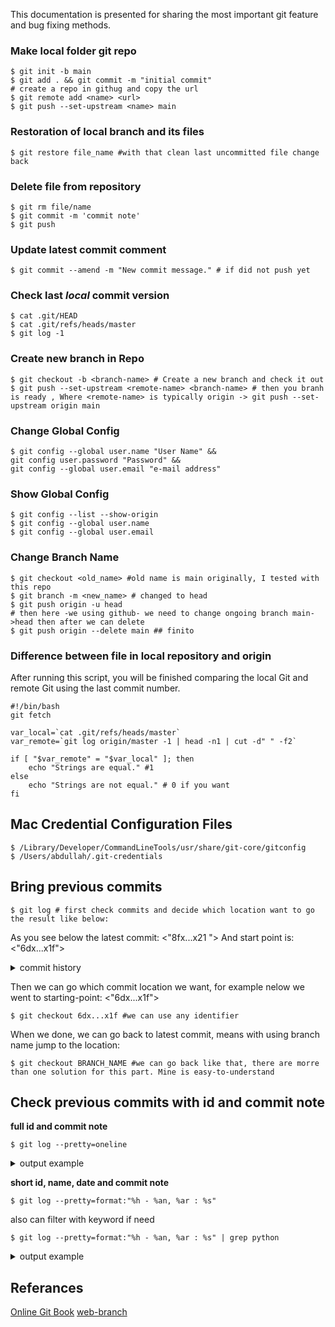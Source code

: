 This documentation is presented for sharing the most important git feature and bug fixing methods.

### **Make local folder git repo**
```shell
$ git init -b main
$ git add . && git commit -m "initial commit"
# create a repo in githug and copy the url
$ git remote add <name> <url>
$ git push --set-upstream <name> main
```

### **Restoration of local branch and its files**
```shell
$ git restore file_name #with that clean last uncommitted file change back
```

### **Delete file from repository**
```shell
$ git rm file/name
$ git commit -m 'commit note'
$ git push
```

### **Update latest commit comment**
```shell
$ git commit --amend -m "New commit message." # if did not push yet
```

### **Check last *local* commit version**

```shell
$ cat .git/HEAD
$ cat .git/refs/heads/master
$ git log -1
```

### **Create new branch in Repo**

```shell
$ git checkout -b <branch-name> # Create a new branch and check it out
$ git push --set-upstream <remote-name> <branch-name> # then you branh is ready , Where <remote-name> is typically origin -> git push --set-upstream origin main
```

### **Change Global Config**

```shell
$ git config --global user.name "User Name" &&
git config user.password "Password" &&
git config --global user.email "e-mail address"
```

### **Show Global Config**

```shell
$ git config --list --show-origin
$ git config --global user.name
$ git config --global user.email
```

### **Change Branch Name**

```shell
$ git checkout <old_name> #old name is main originally, I tested with this repo
$ git branch -m <new_name> # changed to head
$ git push origin -u head
# then here -we using github- we need to change ongoing branch main->head then after we can delete 
$ git push origin --delete main ## finito
```

### **Difference between file in local repository and origin**

After running this script, you will be finished comparing the local Git and remote Git using the last commit number.

```shell
#!/bin/bash
git fetch

var_local=`cat .git/refs/heads/master`
var_remote=`git log origin/master -1 | head -n1 | cut -d" " -f2`

if [ "$var_remote" = "$var_local" ]; then
    echo "Strings are equal." #1
else
    echo "Strings are not equal." # 0 if you want
fi
```


## **Mac Credential Configuration Files**

```shell
$ /Library/Developer/CommandLineTools/usr/share/git-core/gitconfig
$ /Users/abdullah/.git-credentials
``` 


## **Bring previous commits**

```shell
$ git log # first check commits and decide which location want to go the result like below:
``` 
As you see below the latest commit: <"8fx...x21 ">
And start point is: <"6dx...x1f">

<details><summary>commit history</summary>
<p> 
USER@PROFILE MINGW64 ~/ATI_Workspace/TME_bitbucket/navi-clone-folder (ML_image)
$ git log
commit 8fx...x21 (HEAD -> ML_image, origin/ML_image)
Author: USER <ati@mail.address>
Date:   Wed Mar 1 11:40:45 2023 +0100

    lates commits, bla-bla-bla

commit 91x...x1d
Author: USER <ati@mail.address>
Date:   Tue Feb 21 16:35:33 2023 +0100

    modf script SSD for auto object calculation for trainings, also create new script for TRAINING ML

commit 8f4x...xef51
Author: USER <ati@mail.address>
Date:   Tue Feb 21 16:34:43 2023 +0100

    Modif and create script for data sets preparation process

commit 5ex...x8
Author: USER <ati@mail.address>
Date:   Tue Feb 21 16:33:48 2023 +0100

    setup documents and guide

commit 6dx...x1f
Author: USER <ati@mail.address>
Date:   Tue Feb 21 16:32:14 2023 +0100

    project clean-up

</p>
</details>


Then we can go which commit location we want, for example nelow we went to starting-point: <"6dx...x1f"> 
```shell
$ git checkout 6dx...x1f #we can use any identifier 
``` 

When we done, we can go back to latest commit, means with using branch name jump to the location: 
```shell
$ git checkout BRANCH_NAME #we can go back like that, there are morre than one solution for this part. Mine is easy-to-understand
``` 


## **Check previous commits with id and commit note**

**full id and commit note**
```shell
$ git log --pretty=oneline
``` 

<details><summary>output example</summary>
<p> 

681860bc03b89e607c568570f7e95b901b4fedf0 (HEAD -> master, origin/master, origin/HEAD) adapt json schema for batch results (#1033)

31abbe1e4b6e3a0bc7d60a72fd3802cb928654dc Minor updates to UWP samples (#1035)

3ad8fe15d27dbcc25feb4ca0e41cf26be65a460c Renaming batch ingestion client solution, refactoring, removing LID (#1027)

e6924c9cee0b3a6bfa44721779af0b9e4c2cdeb8 pronunciation assessment javascript browser sample (#1010)

37619365c40f98b419f98865163aa5617e6910e7 Update dependent-verification.html (#1019)

5d698988e1b3ae36bb5169330f8e37e0623d0a44 Add keys to KV in ARM, cleanup (#1015)

</p>
</details>

**short id, name, date and commit note**
```shell
$ git log --pretty=format:"%h - %an, %ar : %s"
``` 
also can filter with keyword if need
```shell
$ git log --pretty=format:"%h - %an, %ar : %s" | grep python
``` 

<details><summary>output example</summary>
<p> 

681860bc - Christian Landsiedel, 7 hours ago : adapt json schema for batch results (#1033)

31abbe1e - Darren, 8 days ago : Minor updates to UWP samples (#1035)

3ad8fe15 - Henry van der Vegte, 8 days ago : Renaming batch ingestion client solution, refactoring, removing LID (#1027)

e6924c9c - Yulin Li, 2 weeks ago : pronunciation assessment javascript browser sample (#1010)

37619365 - Glenn Harper, 2 weeks ago : Update dependent-verification.html (#1019)

</p>
</details>



## Referances

[Online Git Book](https://git-scm.com/book/en/v2/)
[web-branch](https://stackoverflow.com/questions/1519006/how-do-you-create-a-remote-git-branch)
